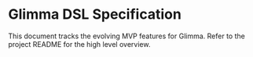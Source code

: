 # Glimma DSL Specification

This document tracks the evolving MVP features for Glimma.
Refer to the project README for the high level overview.
